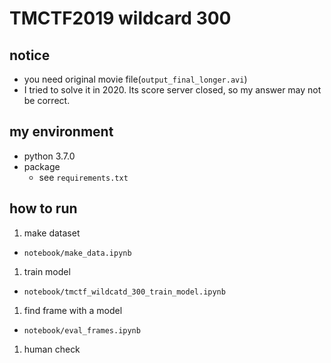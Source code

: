 # TMCTF2019 wildcard 300

## notice
- you need original movie file(`output_final_longer.avi`)
- I tried to solve it in 2020. Its score server closed, so my answer may not be correct.

## my environment
- python 3.7.0
- package
  - see `requirements.txt`

## how to run
1. make dataset
  - `notebook/make_data.ipynb`
1. train model
  - `notebook/tmctf_wildcatd_300_train_model.ipynb`
1. find frame with a model
  - `notebook/eval_frames.ipynb`
1. human check